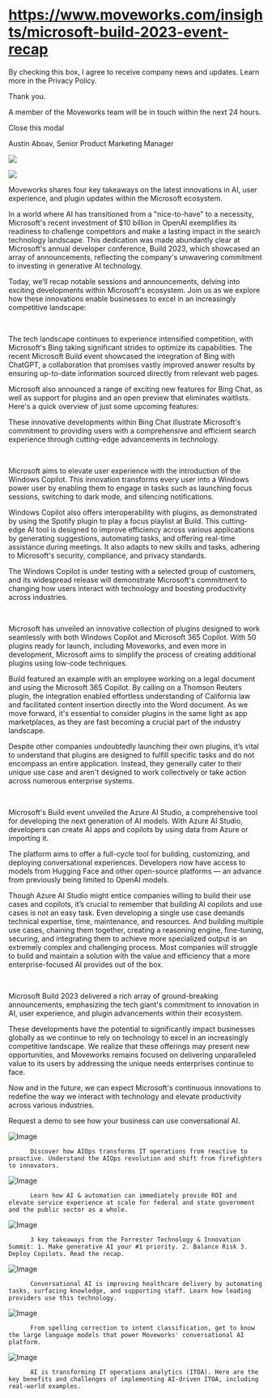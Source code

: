 # https://www.moveworks.com/insights/microsoft-build-2023-event-recap

By checking this box, I agree to receive company news and updates. Learn more in the Privacy Policy.

Thank you.

A member of the Moveworks team will be in touch within the next 24 hours.



  Close this modal
  



Austin Aboav, Senior Product Marketing Manager


![](https://www.moveworks.com/hubfs/microsoft-build-recap-featured-image.png)

![](https://www.moveworks.com/hubfs/microsoft-build-recap-featured-image.png)

Moveworks shares four key takeaways on the latest innovations in AI, user experience, and plugin updates within the Microsoft ecosystem.

In a world where AI has transitioned from a "nice-to-have" to a necessity, Microsoft's recent investment of $10 billion in OpenAI exemplifies its readiness to challenge competitors and make a lasting impact in the search technology landscape. This dedication was made abundantly clear at Microsoft's annual developer conference, Build 2023, which showcased an array of announcements, reflecting the company's unwavering commitment to investing in generative AI technology.

Today, we’ll recap notable sessions and announcements, delving into exciting developments within Microsoft's ecosystem. Join us as we explore how these innovations enable businesses to excel in an increasingly competitive landscape:

 

The tech landscape continues to experience intensified competition, with Microsoft's Bing taking significant strides to optimize its capabilities. The recent Microsoft Build event showcased the integration of Bing with ChatGPT, a collaboration that promises vastly improved answer results by ensuring up-to-date information sourced directly from relevant web pages.

Microsoft also announced a range of exciting new features for Bing Chat, as well as support for plugins and an open preview that eliminates waitlists. Here's a quick overview of just some upcoming features:

These innovative developments within Bing Chat illustrate Microsoft's commitment to providing users with a comprehensive and efficient search experience through cutting-edge advancements in technology.

 

Microsoft aims to elevate user experience with the introduction of the Windows Copilot. This innovation transforms every user into a Windows power user by enabling them to engage in tasks such as launching focus sessions, switching to dark mode, and silencing notifications.

Windows Copilot also offers interoperability with plugins, as demonstrated by using the Spotify plugin to play a focus playlist at Build. This cutting-edge AI tool is designed to improve efficiency across various applications by generating suggestions, automating tasks, and offering real-time assistance during meetings. It also adapts to new skills and tasks, adhering to Microsoft's security, compliance, and privacy standards.

The Windows Copilot is under testing with a selected group of customers, and its widespread release will demonstrate Microsoft's commitment to changing how users interact with technology and boosting productivity across industries.

 

Microsoft has unveiled an innovative collection of plugins designed to work seamlessly with both Windows Copilot and Microsoft 365 Copilot. With 50 plugins ready for launch, including Moveworks, and even more in development, Microsoft aims to simplify the process of creating additional plugins using low-code techniques.

Build featured an example with an employee working on a legal document and using the Microsoft 365 Copilot. By calling on a Thomson Reuters plugin, the integration enabled effortless understanding of California law and facilitated content insertion directly into the Word document. As we move forward, it's essential to consider plugins in the same light as app marketplaces, as they are fast becoming a crucial part of the industry landscape.

Despite other companies undoubtedly launching their own plugins, it’s vital to understand that plugins are designed to fulfill specific tasks and do not encompass an entire application. Instead, they generally cater to their unique use case and aren't designed to work collectively or take action across numerous enterprise systems.

 

Microsoft's Build event unveiled the Azure AI Studio, a comprehensive tool for developing the next generation of AI models. With Azure AI Studio, developers can create AI apps and copilots by using data from Azure or importing it.

The platform aims to offer a full-cycle tool for building, customizing, and deploying conversational experiences. Developers now have access to models from Hugging Face and other open-source platforms — an advance from previously being limited to OpenAI models.

Though Azure AI Studio might entice companies willing to build their use cases and copilots, it’s crucial to remember that building AI copilots and use cases is not an easy task. Even developing a single use case demands technical expertise, time, maintenance, and resources. And building multiple use cases, chaining them together, creating a reasoning engine, fine-tuning, securing, and integrating them to achieve more specialized output is an extremely complex and challenging process. Most companies will struggle to build and maintain a solution with the value and efficiency that a more enterprise-focused AI provides out of the box.

 

Microsoft Build 2023 delivered a rich array of ground-breaking announcements, emphasizing the tech giant's commitment to innovation in AI, user experience, and plugin advancements within their ecosystem. 

These developments have the potential to significantly impact businesses globally as we continue to rely on technology to excel in an increasingly competitive landscape. We realize that these offerings may present new opportunities, and Moveworks remains focused on delivering unparalleled value to its users by addressing the unique needs enterprises continue to face. 

Now and in the future, we can expect Microsoft's continuous innovations to redefine the way we interact with technology and elevate productivity across various industries.

Request a demo to see how your business can use conversational AI.

![Image](https://www.moveworks.com/hs-fs/hubfs/AIOps-featured-image.png?length=50&name=AIOps-featured-image.png)


          Discover how AIOps transforms IT operations from reactive to proactive. Understand the AIOps revolution and shift from firefighters to innovators.
        

![Image](https://www.moveworks.com/hs-fs/hubfs/Public-Sector-Convo-AI.png?length=50&name=Public-Sector-Convo-AI.png)


          Learn how AI & automation can immediately provide ROI and elevate service experience at scale for federal and state government and the public sector as a whole.
        

![Image](https://www.moveworks.com/hs-fs/hubfs/Forrester%20T%26I%20%281%29.png?length=50&name=Forrester%20T&I%20%281%29.png)


          3 key takeaways from the Forrester Technology & Innovation Summit: 1. Make generative AI your #1 priority. 2. Balance Risk 3. Deploy Copilots. Read the recap.
        

![Image](https://www.moveworks.com/hs-fs/hubfs/healthcare-test.png?length=50&name=healthcare-test.png)


          Conversational AI is improving healthcare delivery by automating tasks, surfacing knowledge, and supporting staff. Learn how leading providers use this technology.
        

![Image](https://www.moveworks.com/hs-fs/hubfs/Moveworks_LLM_Feature.png?length=50&name=Moveworks_LLM_Feature.png)


          From spelling correction to intent classification, get to know the large language models that power Moveworks' conversational AI platform.
        

![Image](https://www.moveworks.com/hs-fs/hubfs/ITOA_feature.png?length=50&name=ITOA_feature.png)


          AI is transforming IT operations analytics (ITOA). Here are the key benefits and challenges of implementing AI-driven ITOA, including real-world examples.
        

